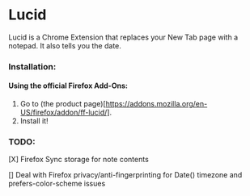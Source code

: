 # Lucid

Lucid is a Chrome Extension that replaces your New Tab page with a notepad. It
also tells you the date.

### Installation:
#### Using the official Firefox Add-Ons:
1) Go to (the product page)[https://addons.mozilla.org/en-US/firefox/addon/ff-lucid/].
2) Install it!

### TODO:

[X] Firefox Sync storage for note contents

[] Deal with Firefox privacy/anti-fingerprinting for Date() timezone and prefers-color-scheme issues
